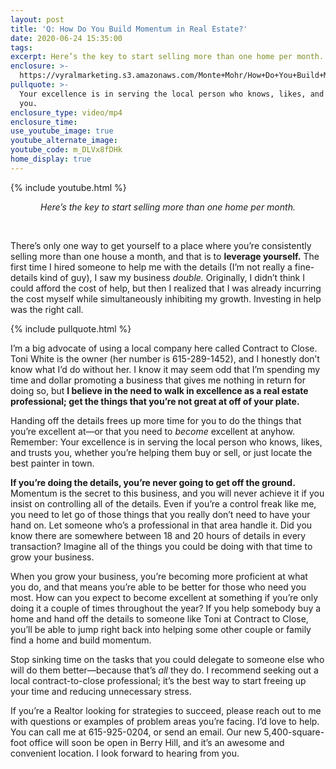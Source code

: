 ```yaml
---
layout: post
title: 'Q: How Do You Build Momentum in Real Estate?'
date: 2020-06-24 15:35:00
tags:
excerpt: Here’s the key to start selling more than one home per month.
enclosure: >-
  https://vyralmarketing.s3.amazonaws.com/Monte+Mohr/How+Do+You+Build+Momentum+in+Real+Estate_.mp4
pullquote: >-
  Your excellence is in serving the local person who knows, likes, and trusts
  you.
enclosure_type: video/mp4
enclosure_time:
use_youtube_image: true
youtube_alternate_image:
youtube_code: m_DLVx8fDHk
home_display: true
---
```


{% include youtube.html %}

<center><em>Here&rsquo;s the key to start selling more than one home per month.</em></center>

&nbsp;

There’s only one way to get yourself to a place where you’re consistently selling more than one house a month, and that is to **leverage yourself.** The first time I hired someone to help me with the details (I’m not really a fine-details kind of guy), I saw my business *double.* Originally, I didn’t think I could afford the cost of help, but then I realized that I was already incurring the cost myself while simultaneously inhibiting my growth. Investing in help was the right call. &nbsp;

{% include pullquote.html %}

I’m a big advocate of using a local company here called Contract to Close. Toni White is the owner (her number is 615-289-1452), and I honestly don’t know what I’d do without her. I know it may seem odd that I’m spending my time and dollar promoting a business that gives me nothing in return for doing so, but **I believe in the need to walk in excellence as a real estate professional; get the things that you’re not great at off of your plate.&nbsp;**

Handing off the details frees up more time for you to do the things that you’re excellent at—or that you need to *become* excellent at anyhow. Remember: Your excellence is in serving the local person who knows, likes, and trusts you, whether you’re helping them buy or sell, or just locate the best painter in town.&nbsp;

**If you’re doing the details, you’re never going to get off the ground.** Momentum is the secret to this business, and you will never achieve it if you insist on controlling all of the details. Even if you’re a control freak like me, you need to let go of those things that you really don’t need to have your hand on. Let someone who’s a professional in that area handle it. Did you know there are somewhere between 18 and 20 hours of details in every transaction? Imagine all of the things you could be doing with that time to grow your business.&nbsp;

When you grow your business, you’re becoming more proficient at what you do, and that means you’re able to be better for those who need you most. How can you expect to become excellent at something if you’re only doing it a couple of times throughout the year? If you help somebody buy a home and hand off the details to someone like Toni at Contract to Close, you’ll be able to jump right back into helping some other couple or family find a home and build momentum.&nbsp;

Stop sinking time on the tasks that you could delegate to someone else who will do them better—because that’s *all* they do. I recommend seeking out a local contract-to-close professional; it’s the best way to start freeing up your time and reducing unnecessary stress.&nbsp;

If you’re a Realtor looking for strategies to succeed, please reach out to me with questions or examples of problem areas you’re facing. I’d love to help. You can call me at 615-925-0204, or send an email. Our new 5,400-square-foot office will soon be open in Berry Hill, and it’s an awesome and convenient location. I look forward to hearing from you.&nbsp;